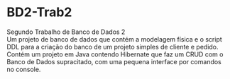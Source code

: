 # BD2-Trab2
Segundo Trabalho de Banco de Dados 2 <br>
Um projeto de banco de dados que contém a modelagem física e o script DDL para a criação do banco de um projeto simples de cliente e pedido. <br>
Contém um projeto em Java contendo Hibernate que faz um CRUD com o Banco de Dados supracitado, com uma pequena interface por comandos no console.
